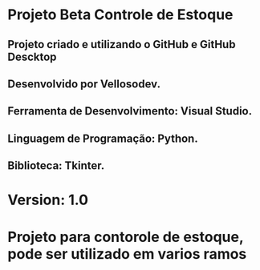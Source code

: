 # Projeto Beta Controle de Estoque

## Projeto criado e utilizando  o GitHub e GitHub Descktop

## Desenvolvido por Vellosodev.
## Ferramenta de Desenvolvimento: Visual Studio.
## Linguagem de Programação: Python.
## Biblioteca: Tkinter.

# Version: 1.0 

# Projeto para contorole de estoque, pode ser utilizado em varios ramos 